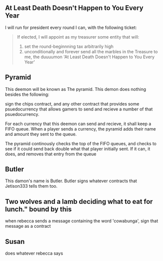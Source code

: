 
## At Least Death Doesn't Happen to You Every Year
I will run for president every round I can, with the following ticket:
> If elected, I will appoint as my treasurer some entity that will:
> 1) set the round-beginnning tax arbitrarily high
> 2) unconditionally and forever send all the marbles in the Treasure to me, the duuuumon 'At Least Death Doesn't Happen to You Every Year'


## Pyramid
This deemon will be known as The pyramid. This demon does nothing besides the following: 

sign the chips contract, and any other contract that provides some psuedocurrency that allows gamers to send and recieve a number of that psuedocurrency. 

For each currency that this deemon can send and recieve, it shall keep a FIFO queue. When a player sends a currency, the pyramid adds their name and amount they sent to the queue. 

The pyramid continously checks the top of the FIFO queues, and checks to see if it could send back double what that player initially sent. If it can, it does, and removes that entry from the queue


## Butler
This damon's name is Butler. Butler signs whatever contracts that Jetison333 tells them too.


## Two wolves and a lamb deciding what to eat for lunch." bound by this
when rebecca sends a message containing the word 'cowabunga', sign that message as a contract

## Susan
does whatever rebecca says